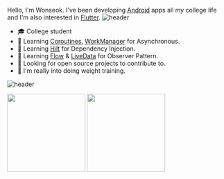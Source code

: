   Hello, I'm Wonseok. I've been developing [Android](https://developer.android.com/) apps all my college life and I'm also interested in [Flutter](https://flutter.dev/).
![header](https://capsule-render.vercel.app/api?type=rect&color=gradient&height=1)

- :mortar_board: College student
- 🌱 Learning [Coroutines](https://developer.android.com/kotlin/coroutines), [WorkManager](https://developer.android.com/topic/libraries/architecture/workmanager/basics) for Asynchronous.
- 🌱 Learning [Hilt](https://developer.android.com/training/dependency-injection/hilt-android) for Dependency Injection.
- 🌱 Learning [Flow](https://developer.android.com/kotlin/flow) & [LiveData](https://developer.android.com/topic/libraries/architecture/livedata) for Observer Pattern. 
- 🤔 Looking for open source projects to contribute to.
- 💪 I'm really into doing weight training.

![header](https://capsule-render.vercel.app/api?type=rect&color=gradient&height=1)

<p>
<img src="http://mazassumnida.wtf/api/v2/generate_badge?boj=dnjstjr245" height=180>
<img src="https://github-readme-stats.vercel.app/api?username=onseok&show_icons=true&theme=dark" height=180>
</p>
